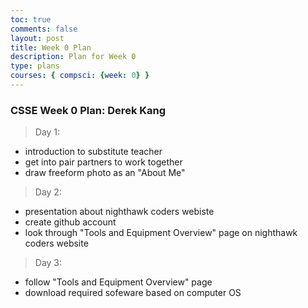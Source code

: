 ```yaml
---
toc: true
comments: false
layout: post
title: Week 0 Plan
description: Plan for Week 0
type: plans
courses: { compsci: {week: 0} }
---
```


### CSSE Week 0 Plan: Derek Kang
> Day 1:
- introduction to substitute teacher
- get into pair partners to work together
- draw freeform photo as an "About Me"

> Day 2:
- presentation about nighthawk coders webiste
- create github account
- look through "Tools and Equipment Overview" page on nighthawk coders website

> Day 3:
- follow "Tools and Equipment Overview" page
- download required sofeware based on computer OS